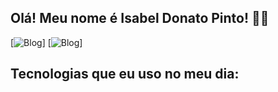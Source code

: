 ## Olá! Meu nome é Isabel Donato Pinto! 👋✨
[![Blog](https://img.shields.io/badge/Gmail-D14836?style=for-the-badge&logo=gmail&logoColor=white)]
[![Blog](https://img.shields.io/badge/WhatsApp-25D366?style=for-the-badge&logo=whatsapp&logoColor=white)]

## Tecnologias que eu uso no meu dia:
